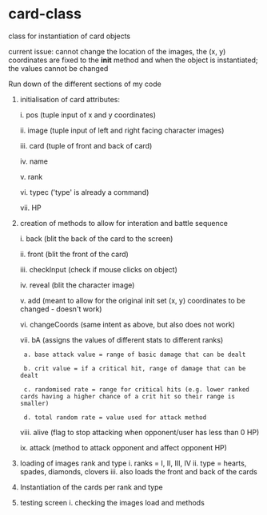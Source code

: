 # card-class
class for instantiation of card objects

current issue: cannot change the location of the images, the (x, y) coordinates are fixed to the __init__ method and when the object is instantiated; the values cannot be changed

Run down of the different sections of my code
1. initialisation of card attributes:

    i. pos (tuple input of x and y coordinates)
    
    ii. image (tuple input of left and right facing character images)
    
    iii. card (tuple of front and back of card)
    
    iv. name
    
    v. rank
    
    vi. typec ('type' is already a command)
    
    vii. HP 
    
2. creation of methods to allow for interation and battle sequence

    i. back (blit the back of the card to the screen)
    
    ii. front (blit the front of the card)
    
    iii. checkInput (check if mouse clicks on object)
    
    iv. reveal (blit the character image)
    
    v. add (meant to allow for the original init set (x, y) coordinates to be changed - doesn't work)
    
    vi. changeCoords (same intent as above, but also does not work)
    
    vii. bA (assigns the values of different stats to different ranks)
    
        a. base attack value = range of basic damage that can be dealt
        
        b. crit value = if a critical hit, range of damage that can be dealt
        
        c. randomised rate = range for critical hits (e.g. lower ranked cards having a higher chance of a crit hit so their range is smaller)
        
        d. total random rate = value used for attack method
        
    viii. alive (flag to stop attacking when opponent/user has less than 0 HP)
    
    ix. attack (method to attack opponent and affect opponent HP)
    
3. loading of images rank and type
    i. ranks = I, II, III, IV
    ii. type = hearts, spades, diamonds, clovers
    iii. also loads the front and back of the cards 
    
4. Instantiation of the cards per rank and type

5. testing screen
    i. checking the images load and methods 
    
